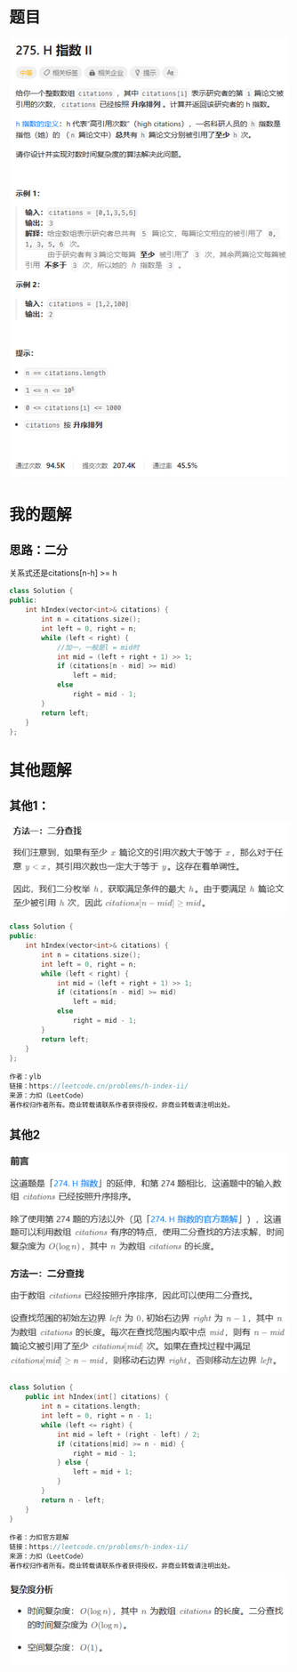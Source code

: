 # 题目

![image-20231030224717712](image/image-20231030224717712.png)

# 我的题解

## 思路：二分

关系式还是citations[n-h] >= h

```C++
class Solution {
public:
    int hIndex(vector<int>& citations) {
        int n = citations.size();
        int left = 0, right = n;
        while (left < right) {
            //加一，一般是l = mid时
            int mid = (left + right + 1) >> 1;
            if (citations[n - mid] >= mid)
                left = mid;
            else
                right = mid - 1;
        }
        return left;
    }
};
```



# 其他题解

## 其他1：

![image-20231030225243642](image/image-20231030225243642.png)

```C++
class Solution {
public:
    int hIndex(vector<int>& citations) {
        int n = citations.size();
        int left = 0, right = n;
        while (left < right) {
            int mid = (left + right + 1) >> 1;
            if (citations[n - mid] >= mid)
                left = mid;
            else
                right = mid - 1;
        }
        return left;
    }
};

作者：ylb
链接：https://leetcode.cn/problems/h-index-ii/
来源：力扣（LeetCode）
著作权归作者所有。商业转载请联系作者获得授权，非商业转载请注明出处。
```

## 其他2

![image-20231030225357059](image/image-20231030225357059.png)

```C++
class Solution {
    public int hIndex(int[] citations) {
        int n = citations.length;
        int left = 0, right = n - 1;
        while (left <= right) {
            int mid = left + (right - left) / 2;
            if (citations[mid] >= n - mid) {
                right = mid - 1;
            } else {
                left = mid + 1;
            }
        }
        return n - left;
    }
}

作者：力扣官方题解
链接：https://leetcode.cn/problems/h-index-ii/
来源：力扣（LeetCode）
著作权归作者所有。商业转载请联系作者获得授权，非商业转载请注明出处。
```

![image-20231030225419734](image/image-20231030225419734.png)